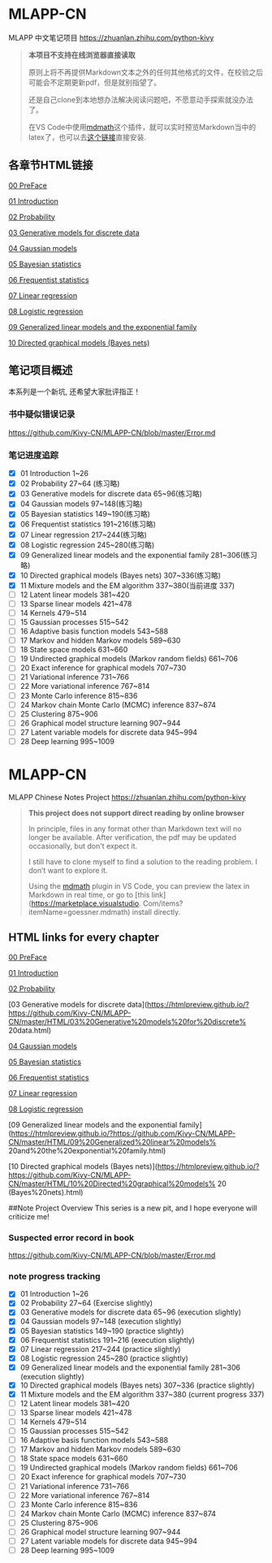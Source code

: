 # MLAPP-CN

MLAPP 中文笔记项目  https://zhuanlan.zhihu.com/python-kivy

> **本项目不支持在线浏览器直接读取**
> 
> 原则上将不再提供Markdown文本之外的任何其他格式的文件，在校验之后可能会不定期更新pdf，但是就别指望了。
> 
> 还是自己clone到本地想办法解决阅读问题吧，不愿意动手探索就没办法了。
> 
> 在VS Code中使用[mdmath](https://github.com/goessner/mdmath)这个插件，就可以实时预览Markdown当中的latex了，也可以去[这个链接]( https://marketplace.visualstudio.com/items?itemName=goessner.mdmath)直接安装.

## 各章节HTML链接

[00 PreFace](https://htmlpreview.github.io/?https://github.com/Kivy-CN/MLAPP-CN/master/HTML/00%20PreFace.html)

[01 Introduction](https://htmlpreview.github.io/?https://github.com/Kivy-CN/MLAPP-CN/master/HTML/01%20Introduction.html)

[02 Probability](https://htmlpreview.github.io/?https://github.com/Kivy-CN/MLAPP-CN/master/HTML/02%20Probability.html)

[03 Generative models for discrete data](https://htmlpreview.github.io/?https://github.com/Kivy-CN/MLAPP-CN/master/HTML/03%20Generative%20models%20for%20discrete%20data.html)

[04 Gaussian models](https://htmlpreview.github.io/?https://github.com/Kivy-CN/MLAPP-CN/master/HTML/04%20Gaussian%20models.html)

[05 Bayesian statistics](https://htmlpreview.github.io/?https://github.com/Kivy-CN/MLAPP-CN/master/HTML/05%20Bayesian%20statistics.html)

[06 Frequentist statistics](https://htmlpreview.github.io/?https://github.com/Kivy-CN/MLAPP-CN/master/HTML/06%20Frequentist%20statistics.html)

[07 Linear regression](https://htmlpreview.github.io/?https://github.com/Kivy-CN/MLAPP-CN/master/HTML/07%20Linear%20regression.html)

[08 Logistic regression](https://htmlpreview.github.io/?https://github.com/Kivy-CN/MLAPP-CN/master/HTML/08%20Logistic%20regression.html)

[09 Generalized linear models and the exponential family](https://htmlpreview.github.io/?https://github.com/Kivy-CN/MLAPP-CN/master/HTML/09%20Generalized%20linear%20models%20and%20the%20exponential%20family.html)

[10 Directed graphical models (Bayes nets)](https://htmlpreview.github.io/?https://github.com/Kivy-CN/MLAPP-CN/master/HTML/10%20Directed%20graphical%20models%20(Bayes%20nets).html)

## 笔记项目概述

本系列是一个新坑, 还希望大家批评指正！

### 书中疑似错误记录

https://github.com/Kivy-CN/MLAPP-CN/blob/master/Error.md


### 笔记进度追踪

- [x] 01 Introduction 1~26
- [x] 02 Probability 27~64 (练习略)
- [x] 03 Generative models for discrete data 65~96(练习略)
- [x] 04 Gaussian models 97~148(练习略)
- [x] 05 Bayesian statistics 149~190(练习略)
- [x] 06 Frequentist statistics 191~216(练习略)
- [x] 07 Linear regression 217~244(练习略)
- [x] 08 Logistic regression 245~280(练习略)
- [x] 09 Generalized linear models and the exponential family 281~306(练习略)
- [x] 10 Directed graphical models (Bayes nets) 307~336(练习略)
- [x] 11 Mixture models and the EM algorithm 337~380(当前进度 337)
- [ ] 12 Latent linear models 381~420
- [ ] 13 Sparse linear models 421~478
- [ ] 14 Kernels 479~514
- [ ] 15 Gaussian processes 515~542
- [ ] 16 Adaptive basis function models 543~588
- [ ] 17 Markov and hidden Markov models 589~630
- [ ] 18 State space models 631~660
- [ ] 19 Undirected graphical models (Markov random fields) 661~706
- [ ] 20 Exact inference for graphical models 707~730
- [ ] 21 Variational inference 731~766
- [ ] 22 More variational inference 767~814
- [ ] 23 Monte Carlo inference 815~836
- [ ] 24 Markov chain Monte Carlo (MCMC) inference 837~874
- [ ] 25 Clustering 875~906
- [ ] 26 Graphical model structure learning 907~944
- [ ] 27 Latent variable models for discrete data 945~994
- [ ] 28 Deep learning 995~1009

# MLAPP-CN

MLAPP Chinese Notes Project https://zhuanlan.zhihu.com/python-kivy

> **This project does not support direct reading by online browser**
> 
> In principle, files in any format other than Markdown text will no longer be available. After verification, the pdf may be updated occasionally, but don't expect it.
> 
> I still have to clone myself to find a solution to the reading problem. I don’t want to explore it.
> 
> Using the [mdmath](https://github.com/goessner/mdmath) plugin in VS Code, you can preview the latex in Markdown in real time, or go to [this link](https://marketplace.visualstudio. Com/items?itemName=goessner.mdmath) install directly.

## HTML links for every chapter

[00 PreFace](https://htmlpreview.github.io/?https://github.com/Kivy-CN/MLAPP-CN/master/HTML/00%20PreFace.html)

[01 Introduction](https://htmlpreview.github.io/?https://github.com/Kivy-CN/MLAPP-CN/master/HTML/01%20Introduction.html)

[02 Probability](https://htmlpreview.github.io/?https://github.com/Kivy-CN/MLAPP-CN/master/HTML/02%20Probability.html)

[03 Generative models for discrete data](https://htmlpreview.github.io/?https://github.com/Kivy-CN/MLAPP-CN/master/HTML/03%20Generative%20models%20for%20discrete% 20data.html)

[04 Gaussian models](https://htmlpreview.github.io/?https://github.com/Kivy-CN/MLAPP-CN/master/HTML/04%20Gaussian%20models.html)

[05 Bayesian statistics](https://htmlpreview.github.io/?https://github.com/Kivy-CN/MLAPP-CN/master/HTML/05%20Bayesian%20statistics.html)

[06 Frequentist statistics](https://htmlpreview.github.io/?https://github.com/Kivy-CN/MLAPP-CN/master/HTML/06%20Frequentist%20statistics.html)

[07 Linear regression](https://htmlpreview.github.io/?https://github.com/Kivy-CN/MLAPP-CN/master/HTML/07%20Linear%20regression.html)

[08 Logistic regression](https://htmlpreview.github.io/?https://github.com/Kivy-CN/MLAPP-CN/master/HTML/08%20Logistic%20regression.html)

[09 Generalized linear models and the exponential family](https://htmlpreview.github.io/?https://github.com/Kivy-CN/MLAPP-CN/master/HTML/09%20Generalized%20linear%20models% 20and%20the%20exponential%20family.html)

[10 Directed graphical models (Bayes nets)](https://htmlpreview.github.io/?https://github.com/Kivy-CN/MLAPP-CN/master/HTML/10%20Directed%20graphical%20models% 20 (Bayes%20nets).html)

##Note Project Overview
This series is a new pit, and I hope everyone will criticize me!

### Suspected error record in book

https://github.com/Kivy-CN/MLAPP-CN/blob/master/Error.md

### note progress tracking

- [x] 01 Introduction 1~26
- [x] 02 Probability 27~64 (Exercise slightly)
- [x] 03 Generative models for discrete data 65~96 (execution slightly)
- [x] 04 Gaussian models 97~148 (execution slightly)
- [x] 05 Bayesian statistics 149~190 (practice slightly)
- [x] 06 Frequentist statistics 191~216 (execution slightly)
- [x] 07 Linear regression 217~244 (practice slightly)
- [x] 08 Logistic regression 245~280 (practice slightly)
- [x] 09 Generalized linear models and the exponential family 281~306 (execution slightly)
- [x] 10 Directed graphical models (Bayes nets) 307~336 (practice slightly)
- [x] 11 Mixture models and the EM algorithm 337~380 (current progress 337)
- [ ] 12 Latent linear models 381~420
- [ ] 13 Sparse linear models 421~478
- [ ] 14 Kernels 479~514
- [ ] 15 Gaussian processes 515~542
- [ ] 16 Adaptive basis function models 543~588
- [ ] 17 Markov and hidden Markov models 589~630
- [ ] 18 State space models 631~660
- [ ] 19 Undirected graphical models (Markov random fields) 661~706
- [ ] 20 Exact inference for graphical models 707~730
- [ ] 21 Variational inference 731~766
- [ ] 22 More variational inference 767~814
- [ ] 23 Monte Carlo inference 815~836
- [ ] 24 Markov chain Monte Carlo (MCMC) inference 837~874
- [ ] 25 Clustering 875~906
- [ ] 26 Graphical model structure learning 907~944
- [ ] 27 Latent variable models for discrete data 945~994
- [ ] 28 Deep learning 995~1009
